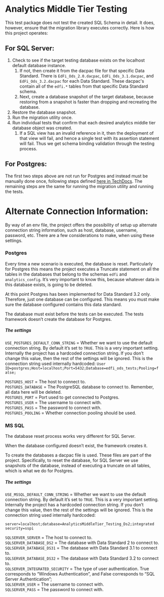 ﻿# Analytics Middle Tier Testing

This test package does not test the created SQL Schema in detail. It does,
however, ensure that the migration library executes correctly. Here is how this
project operates:

## For SQL Server:
1. Check to see if the target testing database exists on the localhost default
   database instance.
    1. If not, then create it from the dacpac file for that specific Data
       Standard. There is `EdFi_Ods_2.0.dacpac`, `EdFi_Ods_3.1.dacpac`, and
       `EdFi_Ods_3.2.dacpac` for each Data Standard. These dacpac's contain all
       of the `edfi.*` tables from that specific Data Standard schema.
    2. Next, create a database snapshot of the target database, because
       restoring from a snapshot is faster than dropping and recreating the
       database.
2. Restore the database snapshot.
3. Run the migration utility once.
4. Run individual tests that confirm that each desired analytics middle tier
   database object was created.
    1. If a SQL view has an invalid reference in it, then the deployment of that
       view will fail, and hence a single test with its assertion statement will
       fail. Thus we get schema binding validation through the testing process.

## For Postgres:
The first two steps above are not run for Postgres and instead must be manually
done once, following steps defined [here in
TechDocs](https://techdocs.ed-fi.org/pages/viewpage.action?pageId=98570706). The
remaining steps are the same for running the migration utility and running the
tests.

# Alternate Connection Information: 
By way of an env file, the project offers the possibility of setup up alternate connection string information, such as host, database, username, password, etc.
There are a few considerations to make, when using these settings.

### Postgres

Every time a new scenario is executed, the database is reset. Particularly for Postgres this means the project executes a Truncate statement on all the tables in the databases that belong to the schemas `edfi` and `analytics_config`. It’s very important to know this, because whatever data in this database exists, is going to be deleted. 

At this point Postgres has been implemented for Data Standard 3.2 only. Therefore, just one database can be configured. This means you must make sure the database configured contains this data standard. 

The database must exist before the tests can be executed. The tests framework doesn’t create the database for Postgres.

##### The settings

`USE_POSTGRES_DEFAULT_CONN_STRING` = Whether we want to use the default connection string. By default it’s set to `TRUE`. 
This is a very important setting. Internally the project has a hardcoded connection string. If you don’t change this value, then the rest of the settings will be ignored. This is the connection string used internally hardcoded: 
`User ID=postgres;Host=localhost;Port=5432;Database=edfi_ods_tests;Pooling=false;`

`POSTGRES_HOST` = The host to connect to.  
`POSTGRES_DATABASE` = The PostgreSQL database to connect to. Remember, all data here will be deleted.  
`POSTGRES_PORT` = Port used to get connected to Postgres.  
`POSTGRES_USER` = The username to connect with.  
`POSTGRES_PASS` = The password to connect with.  
`POSTGRES_POOLING` = Whether connection pooling should be used.  

### MS SQL

The database reset process works very different for SQL Server. 

When the database configured doesn’t exist, the framework creates it.

To create the databases a dacpac file is used. These files are part of the project. 
Specifically, to reset the database, for SQL Server we use snapshots of the database, instead of executing a truncate on all tables, which is what we do for Postgres. 

##### The settings
`USE_MSSQL_DEFAULT_CONN_STRING` = Whether we want to use the default connection string. By default it’s set to `TRUE`. 
This is a very important setting. Internally the project has a hardcoded connection string. If you don’t change this value, then the rest of the settings will be ignored. This is the connection string used internally hardcoded: 

`server=localhost;database=AnalyticsMiddleTier_Testing_Ds2;integrated security=sspi`

`SQLSERVER_SERVER` = The host to connect to.  
`SQLSERVER_DATABASE_DS2` = The database with Data Standard 2 to connect to.  
`SQLSERVER_DATABASE_DS31` = The database with Data Standard 3.1 to connect to.  
`SQLSERVER_DATABASE_DS32` = The database with Data Standard 3.2 to connect to.  
`SQLSERVER_INTEGRATED_SECURITY` = The type of user authentication. True corresponds to “Windows Authentication”, and False corresponds to “SQL Server Authentication”;  
`SQLSERVER_USER` = The username to connect with.  
`SQLSERVER_PASS` = The password to connect with.  
